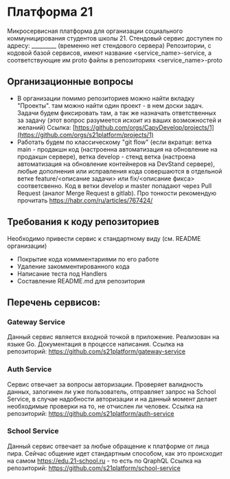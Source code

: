 # Платформа 21

Микросервисная платформа для организации социального коммуницирования студентов школы 21.
Стендовый сервис доступен по адресу: _________ (временно нет стендового сервера)
Репозитории, с кодовой базой сервисов, имеют название <service_name>-service, а соответствующие им proto файлы в репозиториях <service_name>-proto

## Организационные вопросы
* В организации помимо репозиториев можно найти вкладку "Проекты". там можно найти один проект - в нем доски задач. Задачи будем фиксировать там, а так же назначать ответственных за задачу (этот вопрос разумеется исхоит из ваших возможностей и желаний) Ссылка: [https://github.com/orgs/CapyDevelop/projects/1](https://github.com/orgs/s21platform/projects/1)
* Работать будем по классическому "git flow" (если вкратце: ветка main - продакшн код (настроенна автоматизация на обновление на продакшн сервере), ветка develop - стенд ветка (настроена автоматизация на обновление контейнеров на DevStand сервере), любые дополнения или исправления кода совершаются в отдельной ветке feature/<описание задачи> или fix/<описание фикса> соответсвенно. Код в ветки develop и master попадают через Pull Request (аналог Merge Request в gitlab). Про тонкости рекомендую прочитать https://habr.com/ru/articles/767424/


## Требования к коду репозиториев
Необходимо привести сервис к стандартному виду (см. README организации)

- Покрытие кода коммментариями по его работе
- Удаление закомментированного кода
- Написание теста под Handlers 
- Составление README.md для репозитория

## Перечень сервисов:
### Gateway Service
Данный сервис является входной точкой в приложение. Реализован на языке Go.
Документация в процессе написания.
Ссылка на репозиторий: https://github.com/s21platform/gateway-service

### Auth Service
Сервис отвечает за вопросы авторизации. Проверяет валидность данных, залогинен ли уже пользователь, отправляет запрос на School Service, в случае надобности авторизации и на данный момент делает необходимые проверки на то, не отчислен ли человек. 
Ссылка на репозиторий: https://github.com/s21platform/auth-service

### School Service
Данный сервис отвечает за любые обращение к платформе от лица пира. Сейчас общение идет стандартным способом, как это происходит на самом https://edu.21-school.ru - то есть по QraphQL
Ссылка на репозиторий: https://github.com/s21platform/school-service
